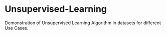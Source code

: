 # Unsupervised-Learning
Demonstration of Unsupervised Learning Algorithm in datasets for different Use Cases.
